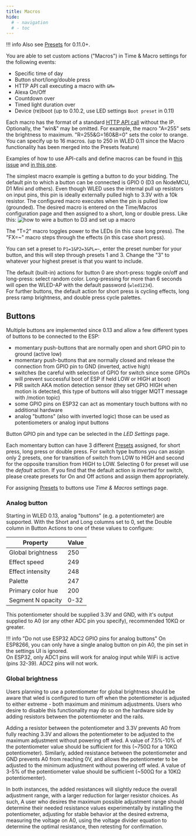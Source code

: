 ```yaml
---
title: Macros
hide:
  # - navigation
  # - toc
---
```

!!! info
    Also see [Presets](/features/presets) for 0.11.0+.

You are able to set custom actions ("Macros") in Time & Macro settings for the following events:

- Specific time of day
- Button short/long/double press
- HTTP API call executing a macro with `&M=`
- Alexa On/Off
- Countdown over
- Timed light duration over
- Device (re)boot (up to 0.10.2, use LED settings `Boot preset` in 0.11)

Each macro has the format of a standard [HTTP API call](/interfaces/http-api) without the IP. Optionally, the "win&" may be omitted.
For example, the macro "A=255" sets the brightness to maximum. "R=255&G=160&B=0" sets the color to orange.
You can specify up to 16 macros. (up to 250 in WLED 0.11 since the Macro functionality has been merged into the Presets feature)

Examples of how to use API-calls and define macros can be found in [this issue](https://github.com/Aircoookie/WLED/issues/801#issuecomment-635600255) and [in this one](https://github.com/Aircoookie/WLED/issues/199#issuecomment-520143239).

The simplest macro example is getting a button to do your bidding.  The default pin to which a button can be connected is GPIO 0 (D3 on NodeMCU, D1 Mini and others).  Even though WLED uses the internal pull up resistors on input pins, this pin is ideally externally pulled high to 3.3V with a 10k resistor. The configured macro executes when the pin is pulled low (grounded). The desired macro is entered on the Time/Macros configuration page and then assigned to a short, long or double press. Like this:
![how to wire a button to D3 and set up a macro](https://user-images.githubusercontent.com/40203361/64235553-e3c41300-cef8-11e9-833f-c5062aaba124.jpg)

The "T=2" macro toggles power to the LEDs (in this case long press).
The "FX=~" macro steps through the effects (in this case short press).

You can set a preset to `P1=1&P2=3&PL=~`, enter the preset number for your button, and this will step through presets 1 and 3. Change the "3" to whatever your highest preset is that you want to include.

The default (built-in) actions for button 0 are short-press: toggle on/off and long-press: select random color.
Long-pressing for more than 6 seconds will open the WLED-AP with the default password (`wled1234`).  
For further buttons, the default action for short press is cycling effects, long press ramp brightness, and double press cycle palettes.

## Buttons

Multiple buttons are implemented since 0.13 and allow a few different types of buttons to be connected to the ESP:

- momentary push-buttons that are normally open and short GPIO pin to ground (active low)
- momentary push-buttons that are normally closed and release the connection from GPIO pin to GND (inverted, active high)
- switches (be careful with selection of GPIO for switch since some GPIOs will prevent successful boot of ESP if held LOW or HIGH at boot)
- PIR switch AKA motion detection sensor (they set GPIO HIGH when motion is detected, this type of buttons will also trigger MQTT message with /motion topic)
- some GPIO pins on ESP32 can act as momentary touch buttons with no additional hardware
- analog "buttons" (also with inverted logic) those can be used as potentiometers or analog input buttons

Button GPIO pin and type can be selected in the _LED Settings_ page.

Each momentary button can have 3 different [Presets](/features/presets) assigned, for short press, long press or double press. For switch type buttons you can assign only 2 presets, one for transition of switch from LOW to HIGH and second for the opposite transition from HIGH to LOW.
Selecting 0 for preset will use the _default_ action. If you find that the default action is _inverted_ for switch, please create presets for On and Off actions and assign them appropriately.

For assigning [Presets](/features/presets) to buttons use _Time & Macros_ settings page.

### Analog button
Starting in WLED 0.13, analog "buttons" (e.g. a potentiometer) are supported.
With the Short and Long columns set to 0, set the Double column in Button Actions to one of these values to configure:

| Property | Value |
| --- | --- |
Global brightness | 250
Effect speed | 249
Effect intensity | 248
Palette | 247
Primary color hue | 200
Segment N opacity | 0-32

This potentiometer should be supplied 3.3V and GND, with it's output supplied to A0 (or any other ADC pin you specify), recommended 10KΩ or greater. 

!!! info "Do not use ESP32 ADC2 GPIO pins for analog buttons"
    On ESP8266, you can only have a single analog button on pin A0, the pin set in the settings UI is ignored.  
    On ESP32, only ADC1 pins will work for analog input while WiFi is active (pins 32-39). ADC2 pins will not work.

### Global brightness

Users planning to use a potentiometer for global brightness should be aware that wled is configured to turn off when the potentiometer is adjusted to either extreme - both maximum and minimum adjustments. Users who desire to disable this functionality may do so on the hardware side by adding resistors between the potentiometer and the rails.

Adding a resistor between the potentiometer and 3.3V prevents A0 from fully reaching 3.3V and allows the potentiometer to be adjusted to the maximum adjustment without powering off wled. A value of 7.5%-10% of the potentiometer value should be sufficient for this (~750Ω for a 10KΩ potentiometer). Similarly, added resistance between the potentiometer and GND prevents A0 from reaching 0V, and allows the potentiometer to be adjusted to the minimum adjustment without powering off wled. A value of 3-5% of the potentiometer value should be sufficient (~500Ω for a 10KΩ potentiomenter).

In both instances, the added resistances will slightly reduce the overall adjustment range, with a larger reduction for larger resistor choices. As such, A user who desires the maximum possible adjustment range should determine their needed resistance values experimentally by installing the potentiometer, adjusting for stable behavior at the desired extrema, measuring the voltage on A0, using the voltage divider equation to determine the optimal resistance, then retesting for confirmation.

